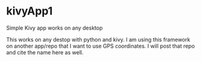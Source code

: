 # kivyApp1
Simple Kivy app works on any desktop

This works on any destop with python and kivy. I am using this framework on another app/repo that I want to use GPS coordinates. I will post that repo and cite the name here as well.
